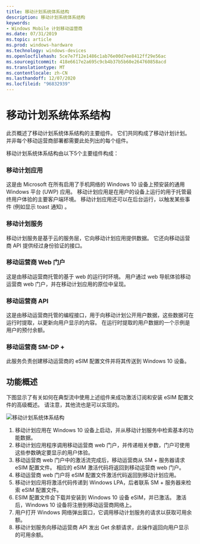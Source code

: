 ```yaml
---
title: 移动计划系统体系结构
description: 移动计划系统体系结构
keywords:
- Windows Mobile 计划移动运营商
ms.date: 07/31/2019
ms.topic: article
ms.prod: windows-hardware
ms.technology: windows-devices
ms.openlocfilehash: 5ce7e7f12e1486c1ab76e00d7ee8412ff29e56ac
ms.sourcegitcommit: 418e6617e2a695c9cb4b37b5b60e264760858acd
ms.translationtype: MT
ms.contentlocale: zh-CN
ms.lasthandoff: 12/07/2020
ms.locfileid: "96832939"
---
```

# <a name="mobile-plans-system-architecture"></a>移动计划系统体系结构

此页概述了移动计划系统体系结构的主要组件。 它们共同构成了移动计划计划。 并非每个移动运营商部署都需要此处列出的每个组件。

移动计划系统体系结构由以下5个主要组件构成：

### <a name="mobile-plans-app"></a>移动计划应用

这是由 Microsoft 在所有启用了手机网络的 Windows 10 设备上预安装的通用 Windows 平台 (UWP) 应用。 移动计划应用是在用户的设备上运行的用于托管最终用户体验的主要客户端环境。 移动计划应用还可以在后台运行，以触发某些事件 (例如显示 toast 通知) 。

### <a name="mobile-plans-service"></a>移动计划服务

移动计划服务是基于云的服务层，它向移动计划应用提供数据。 它还向移动运营商 API 提供经过身份验证的接口。

### <a name="mobile-operator-web-portal"></a>移动运营商 Web 门户

这是由移动运营商托管的基于 web 的运行时环境。 用户通过 web 导航体验移动运营商 web 门户，并在移动计划应用的原位中呈现。

### <a name="mobile-operator-api"></a>移动运营商 API

这是由移动运营商托管的编程接口，用于向移动计划公开用户数据，这些数据可在运行时提取，以更新向用户显示的内容。 在运行时提取的用户数据的一个示例是用户的预付余额。

### <a name="mobile-operator-sm-dp"></a>移动运营商 SM-DP +

此服务负责创建移动运营商的 eSIM 配置文件并将其传送到 Windows 10 设备。

## <a name="functional-overview"></a>功能概述

下图显示了有关如何在典型流中使用上述组件来成功激活订阅和安装 eSIM 配置文件的高级概述。 请注意，其他流也是可以实现的。

![移动计划系统体系结构](images/mobile_plans_system_architecture.png)

1. 移动计划应用在 Windows 10 设备上启动，并从移动计划服务中检索基本的功能数据。
2. 移动计划应用程序调用移动运营商 web 门户，并传递相关参数，门户可使用这些参数确定要显示的用户体验。
3. 移动运营商 web 门户中的激活流完成后，移动运营商从 SM + 服务器请求 eSIM 配置文件。 相应的 eSIM 激活代码将返回到移动运营商 web 门户。
4. 移动运营商 web 门户将 eSIM 配置文件激活代码返回到移动计划应用。
5. 移动计划应用将激活代码传递到 Windows LPA，后者联系 SM + 服务器来检索 eSIM 配置文件。
6. ESIM 配置文件会下载并安装到 Windows 10 设备 eSIM，并已激活。 激活后，Windows 10 设备将注册到移动运营商网络上。
7. 用户打开 Windows 网络弹出窗口，它调用移动计划服务的请求以获取可用余额。
8. 移动计划服务向移动运营商 API 发出 Get 余额请求，此操作返回向用户显示的可用余额。
